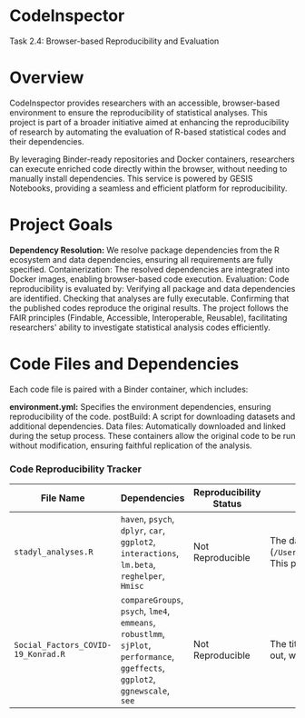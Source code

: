# CodeInspector
Task 2.4: Browser-based Reproducibility and Evaluation

# Overview
CodeInspector provides researchers with an accessible, browser-based environment to ensure the reproducibility of statistical analyses. This project is part of a broader initiative aimed at enhancing the reproducibility of research by automating the evaluation of R-based statistical codes and their dependencies.

By leveraging Binder-ready repositories and Docker containers, researchers can execute enriched code directly within the browser, without needing to manually install dependencies. This service is powered by GESIS Notebooks, providing a seamless and efficient platform for reproducibility.

# Project Goals
**Dependency Resolution:** We resolve package dependencies from the R ecosystem and data dependencies, ensuring all requirements are fully specified.
Containerization: The resolved dependencies are integrated into Docker images, enabling browser-based code execution.
Evaluation: Code reproducibility is evaluated by:
Verifying all package and data dependencies are identified.
Checking that analyses are fully executable.
Confirming that the published codes reproduce the original results.
The project follows the FAIR principles (Findable, Accessible, Interoperable, Reusable), facilitating researchers' ability to investigate statistical analysis codes efficiently.

# Code Files and Dependencies
Each code file is paired with a Binder container, which includes:

**environment.yml:** Specifies the environment dependencies, ensuring reproducibility of the code.
postBuild: A script for downloading datasets and additional dependencies.
Data files: Automatically downloaded and linked during the setup process.
These containers allow the original code to be run without modification, ensuring faithful replication of the analysis.

### Code Reproducibility Tracker

| **File Name**                                          | **Dependencies**                                                                                                                | **Reproducibility Status** | **Issue/Obstacle**                                                                                                                                                                                                                                           |
|--------------------------------------------------------|----------------------------------------------------------------------------------------------------------------------------------|----------------------------|---------------------------------------------------------------------------------------------------------------------------------------------------------------------------------------------------------------------------------------------------------------|
| `stadyl_analyses.R`                                     | `haven`, `psych`, `dplyr`, `car`, `ggplot2`, `interactions`, `lm.beta`, `reghelper`, `Hmisc`                                      | Not Reproducible            | The dataset is read from a local path (`/Users/maria/Documents/projects/_collabs/anticip_status/data/StadyL_Study2.sav`). This path is specific to a local machine and not accessible in Binder.                                                               |
| `Social_Factors_COVID-19_Konrad.R`                      | `compareGroups`, `psych`, `lme4`, `emmeans`, `robustlmm`, `sjPlot`, `performance`, `ggeffects`, `ggplot2`, `ggnewscale`, `see`    | Not Reproducible            | The title and author lines (`title` and `author`) at the top of the script are not commented out, which causes execution errors.                                                                                                                               |




